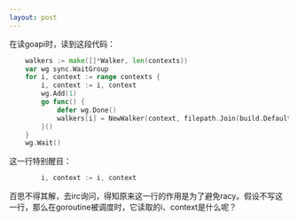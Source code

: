 ```yaml
---
layout: post
---
```


在读goapi时，读到这段代码：

```go
	walkers := make([]*Walker, len(contexts))
	var wg sync.WaitGroup
	for i, context := range contexts {
		i, context := i, context
		wg.Add(1)
		go func() {
			defer wg.Done()
			walkers[i] = NewWalker(context, filepath.Join(build.Default.GOROOT, "src"))
		}()
	}
	wg.Wait()
```

这一行特别醒目：

```go
		i, context := i, context
```

百思不得其解，去irc询问，得知原来这一行的作用是为了避免racy。假设不写这一行，那么在goroutine被调度时，它读取的i、context是什么呢？
